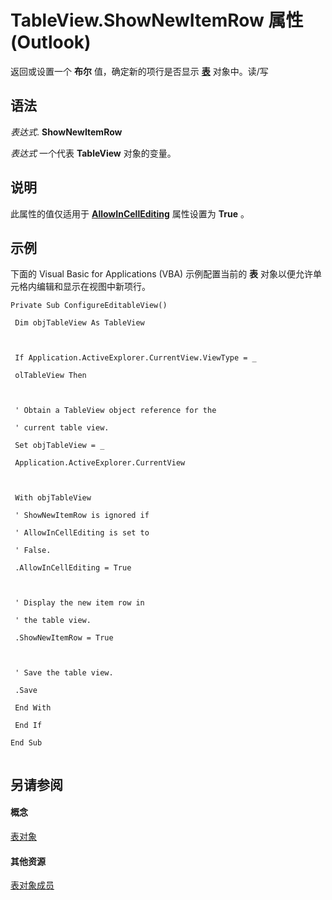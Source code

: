 
# TableView.ShowNewItemRow 属性 (Outlook)

返回或设置一个 **布尔** 值，确定新的项行是否显示 **[表](026e27f8-1655-060d-e8cc-87eaaf4f1510.md)** 对象中。读/写


## 语法

 _表达式_. **ShowNewItemRow**

 _表达式_ 一个代表 **TableView** 对象的变量。


## 说明

此属性的值仅适用于 **[AllowInCellEditing](dc6fa249-405f-6262-b085-53da15ba3d72.md)** 属性设置为 **True** 。


## 示例

下面的 Visual Basic for Applications (VBA) 示例配置当前的 **表** 对象以便允许单元格内编辑和显示在视图中新项行。


```
Private Sub ConfigureEditableView() 
 
 Dim objTableView As TableView 
 
 
 
 If Application.ActiveExplorer.CurrentView.ViewType = _ 
 
 olTableView Then 
 
 
 
 ' Obtain a TableView object reference for the 
 
 ' current table view. 
 
 Set objTableView = _ 
 
 Application.ActiveExplorer.CurrentView 
 
 
 
 With objTableView 
 
 ' ShowNewItemRow is ignored if 
 
 ' AllowInCellEditing is set to 
 
 ' False. 
 
 .AllowInCellEditing = True 
 
 
 
 ' Display the new item row in 
 
 ' the table view. 
 
 .ShowNewItemRow = True 
 
 
 
 ' Save the table view. 
 
 .Save 
 
 End With 
 
 End If 
 
End Sub 
 

```


## 另请参阅


#### 概念


[表对象](026e27f8-1655-060d-e8cc-87eaaf4f1510.md)
#### 其他资源


[表对象成员](2cc17ec6-12cf-d335-9370-d3922b45510e.md)